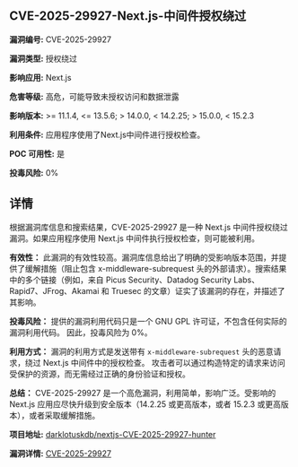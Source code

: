 ## CVE-2025-29927-Next.js-中间件授权绕过

**漏洞编号:** CVE-2025-29927

**漏洞类型:** 授权绕过

**影响应用:** Next.js

**危害等级:** 高危，可能导致未授权访问和数据泄露

**影响版本:** >= 11.1.4, <= 13.5.6; > 14.0.0, < 14.2.25; > 15.0.0, < 15.2.3

**利用条件:** 应用程序使用了Next.js中间件进行授权检查。

**POC 可用性:** 是

**投毒风险:** 0%

## 详情

根据漏洞库信息和搜索结果，CVE-2025-29927 是一种 Next.js 中间件授权绕过漏洞。如果应用程序使用 Next.js 中间件执行授权检查，则可能被利用。

**有效性：**
此漏洞的有效性较高。漏洞库信息给出了明确的受影响版本范围，并提供了缓解措施（阻止包含 x-middleware-subrequest 头的外部请求）。搜索结果中的多个链接（例如，来自 Picus Security、Datadog Security Labs、Rapid7、JFrog、Akamai 和 Truesec 的文章）证实了该漏洞的存在，并描述了其影响。

**投毒风险：**
提供的漏洞利用代码只是一个 GNU GPL 许可证，不包含任何实际的漏洞利用代码。 因此，投毒风险为 0%。

**利用方式：**
漏洞的利用方式是发送带有 `x-middleware-subrequest` 头的恶意请求，绕过 Next.js 中间件中的授权检查。 攻击者可以通过构造特定的请求来访问受保护的资源，而无需经过正确的身份验证和授权。

**总结：**
CVE-2025-29927 是一个高危漏洞，利用简单，影响广泛。受影响的 Next.js 应用应尽快升级到安全版本（14.2.25 或更高版本，或者 15.2.3 或更高版本），或者采取缓解措施。

**项目地址:** [darklotuskdb/nextjs-CVE-2025-29927-hunter](https://github.com/darklotuskdb/nextjs-CVE-2025-29927-hunter)

**漏洞详情:** [CVE-2025-29927](https://nvd.nist.gov/vuln/detail/CVE-2025-29927)